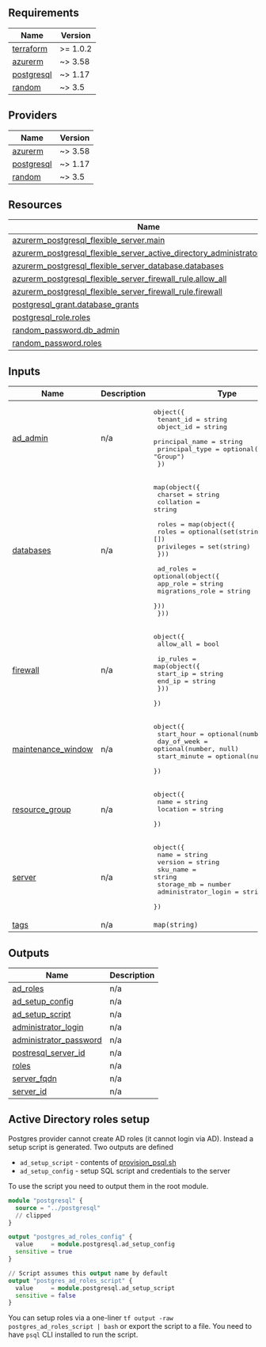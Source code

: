 <!-- BEGIN_TF_DOCS -->
## Requirements

| Name | Version |
|------|---------|
| <a name="requirement_terraform"></a> [terraform](#requirement\_terraform) | >= 1.0.2 |
| <a name="requirement_azurerm"></a> [azurerm](#requirement\_azurerm) | ~> 3.58 |
| <a name="requirement_postgresql"></a> [postgresql](#requirement\_postgresql) | ~> 1.17 |
| <a name="requirement_random"></a> [random](#requirement\_random) | ~> 3.5 |

## Providers

| Name | Version |
|------|---------|
| <a name="provider_azurerm"></a> [azurerm](#provider\_azurerm) | ~> 3.58 |
| <a name="provider_postgresql"></a> [postgresql](#provider\_postgresql) | ~> 1.17 |
| <a name="provider_random"></a> [random](#provider\_random) | ~> 3.5 |

## Resources

| Name | Type |
|------|------|
| [azurerm_postgresql_flexible_server.main](https://registry.terraform.io/providers/hashicorp/azurerm/latest/docs/resources/postgresql_flexible_server) | resource |
| [azurerm_postgresql_flexible_server_active_directory_administrator.admin](https://registry.terraform.io/providers/hashicorp/azurerm/latest/docs/resources/postgresql_flexible_server_active_directory_administrator) | resource |
| [azurerm_postgresql_flexible_server_database.databases](https://registry.terraform.io/providers/hashicorp/azurerm/latest/docs/resources/postgresql_flexible_server_database) | resource |
| [azurerm_postgresql_flexible_server_firewall_rule.allow_all](https://registry.terraform.io/providers/hashicorp/azurerm/latest/docs/resources/postgresql_flexible_server_firewall_rule) | resource |
| [azurerm_postgresql_flexible_server_firewall_rule.firewall](https://registry.terraform.io/providers/hashicorp/azurerm/latest/docs/resources/postgresql_flexible_server_firewall_rule) | resource |
| [postgresql_grant.database_grants](https://registry.terraform.io/providers/cyrilgdn/postgresql/latest/docs/resources/grant) | resource |
| [postgresql_role.roles](https://registry.terraform.io/providers/cyrilgdn/postgresql/latest/docs/resources/role) | resource |
| [random_password.db_admin](https://registry.terraform.io/providers/hashicorp/random/latest/docs/resources/password) | resource |
| [random_password.roles](https://registry.terraform.io/providers/hashicorp/random/latest/docs/resources/password) | resource |

## Inputs

| Name | Description | Type | Default | Required |
|------|-------------|------|---------|:--------:|
| <a name="input_ad_admin"></a> [ad\_admin](#input\_ad\_admin) | n/a | <pre>object({<br>    tenant_id      = string<br>    object_id      = string<br>    principal_name = string<br>    principal_type = optional(string, "Group")<br>  })</pre> | n/a | yes |
| <a name="input_databases"></a> [databases](#input\_databases) | n/a | <pre>map(object({<br>    charset   = string<br>    collation = string<br><br>    roles = map(object({<br>      roles      = optional(set(string), [])<br>      privileges = set(string)<br>    }))<br><br>    ad_roles = optional(object({<br>      app_role        = string<br>      migrations_role = string<br>    }))<br>  }))</pre> | n/a | yes |
| <a name="input_firewall"></a> [firewall](#input\_firewall) | n/a | <pre>object({<br>    allow_all = bool<br><br>    ip_rules = map(object({<br>      start_ip = string<br>      end_ip   = string<br>    }))<br>  })</pre> | n/a | yes |
| <a name="input_maintenance_window"></a> [maintenance\_window](#input\_maintenance\_window) | n/a | <pre>object({<br>    start_hour   = optional(number, 3)<br>    day_of_week  = optional(number, null)<br>    start_minute = optional(number, null)<br>  })</pre> | `{}` | no |
| <a name="input_resource_group"></a> [resource\_group](#input\_resource\_group) | n/a | <pre>object({<br>    name     = string<br>    location = string<br>  })</pre> | n/a | yes |
| <a name="input_server"></a> [server](#input\_server) | n/a | <pre>object({<br>    name                = string<br>    version             = string<br>    sku_name            = string<br>    storage_mb          = number<br>    administrator_login = string<br>  })</pre> | n/a | yes |
| <a name="input_tags"></a> [tags](#input\_tags) | n/a | `map(string)` | n/a | yes |

## Outputs

| Name | Description |
|------|-------------|
| <a name="output_ad_roles"></a> [ad\_roles](#output\_ad\_roles) | n/a |
| <a name="output_ad_setup_config"></a> [ad\_setup\_config](#output\_ad\_setup\_config) | n/a |
| <a name="output_ad_setup_script"></a> [ad\_setup\_script](#output\_ad\_setup\_script) | n/a |
| <a name="output_administrator_login"></a> [administrator\_login](#output\_administrator\_login) | n/a |
| <a name="output_administrator_password"></a> [administrator\_password](#output\_administrator\_password) | n/a |
| <a name="output_postresql_server_id"></a> [postresql\_server\_id](#output\_postresql\_server\_id) | n/a |
| <a name="output_roles"></a> [roles](#output\_roles) | n/a |
| <a name="output_server_fqdn"></a> [server\_fqdn](#output\_server\_fqdn) | n/a |
| <a name="output_server_id"></a> [server\_id](#output\_server\_id) | n/a |
<!-- END_TF_DOCS -->

## Active Directory roles setup

Postgres provider cannot create AD roles (it cannot login via AD). Instead a setup script is generated. Two outputs are defined

- `ad_setup_script` - contents of [provision_psql.sh](./provision_psql.sh)
- `ad_setup_config` - setup SQL script and credentials to the server

To use the script you need to output them in the root module.

```terraform
module "postgresql" {
  source = "../postgresql"
  // clipped
}

output "postgres_ad_roles_config" {
  value     = module.postgresql.ad_setup_config
  sensitive = true
}

// Script assumes this output name by default
output "postgres_ad_roles_script" {
  value     = module.postgresql.ad_setup_script
  sensitive = false
}
```

You can setup roles via a one-liner `tf output -raw postgres_ad_roles_script | bash` or export the script to a file.
You need to have `psql` CLI installed to run the script.
